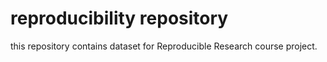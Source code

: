 # reproducibility repository

this repository contains dataset for Reproducible Research course project.
